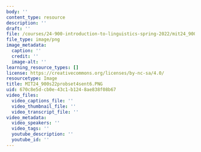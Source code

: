 ```yaml
---
body: ''
content_type: resource
description: ''
draft: ''
file: /courses/24-900-introduction-to-linguistics-spring-2022/mit24_900s22probset4sent6.png
file_type: image/png
image_metadata:
  caption: ''
  credit: ''
  image-alt: ''
learning_resource_types: []
license: https://creativecommons.org/licenses/by-nc-sa/4.0/
resourcetype: Image
title: MIT24_900s22probset4sent6.PNG
uid: 670c8e5d-cb0e-43c1-b124-8ae838f08b67
video_files:
  video_captions_file: ''
  video_thumbnail_file: ''
  video_transcript_file: ''
video_metadata:
  video_speakers: ''
  video_tags: ''
  youtube_description: ''
  youtube_id: ''
---
```


